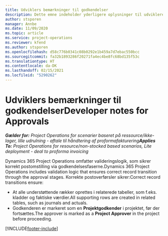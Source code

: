 ```yaml
---
title: Udviklers bemærkninger til godkendelser
description: Dette emne indeholder yderligere oplysninger til udviklere om, hvordan man arbejder med godkendelser.
author: stsporen
manager: Annbe
ms.date: 11/09/2020
ms.topic: article
ms.service: project-operations
ms.reviewer: kfend
ms.author: stsporen
ms.openlocfilehash: d58c776b0341c08b0292e1b459a7d7ebac550bcc
ms.sourcegitcommit: fa32b1893286f20271fa4ec4be8fc68bd135f53c
ms.translationtype: HT
ms.contentlocale: da-DK
ms.lasthandoff: 02/15/2021
ms.locfileid: "5290262"
---
```

# <a name="developer-notes-for-approvals"></a><span data-ttu-id="36775-103">Udviklers bemærkninger til godkendelser</span><span class="sxs-lookup"><span data-stu-id="36775-103">Developer notes for Approvals</span></span>

<span data-ttu-id="36775-104">_**Gælder for:** Project Operations for scenarier baseret på ressource/ikke-lager, lille udrulning - aftale til håndtering af proformafakturering_</span><span class="sxs-lookup"><span data-stu-id="36775-104">_**Applies To:** Project Operations for resource/non-stocked based scenarios, Lite deployment - deal to proforma invoicing_</span></span>

<span data-ttu-id="36775-105">Dynamics 365 Project Operations omfatter valideringslogik, som sikrer korrekt postomstilling via godkendelsesfaserne.</span><span class="sxs-lookup"><span data-stu-id="36775-105">Dynamics 365 Project Operations includes validation logic that ensures correct record transition through the approval stages.</span></span> <span data-ttu-id="36775-106">Korrekte postoverførsler sikrer:</span><span class="sxs-lookup"><span data-stu-id="36775-106">Correct record transitions ensure:</span></span> 

  - <span data-ttu-id="36775-107">At alle understøttende rækker oprettes i relaterede tabeller, som f.eks. kladder og faktiske værdier.</span><span class="sxs-lookup"><span data-stu-id="36775-107">All supporting rows are created in related tables, such as journals and actuals.</span></span>
  - <span data-ttu-id="36775-108">Godkenderen er markeret som en **Projektgodkender** i projektet, før der fortsættes.</span><span class="sxs-lookup"><span data-stu-id="36775-108">The approver is marked as a **Project Approver** in the project before proceeding.</span></span>


[!INCLUDE[footer-include](../includes/footer-banner.md)]